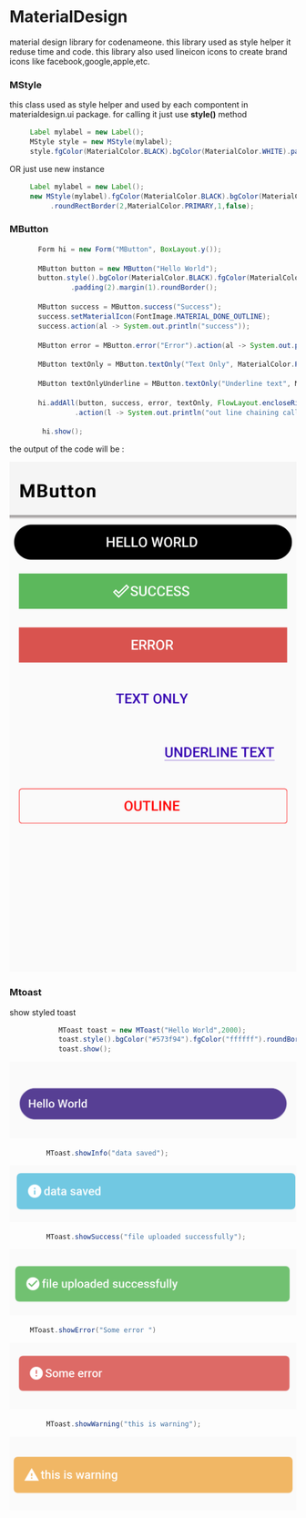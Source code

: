 # MaterialDesign
material design library for codenameone. this library used as style helper it reduse time and code.
this library also used lineicon icons to create brand icons like facebook,google,apple,etc.

### MStyle
this class used as style helper and used by each compontent in materialdesign.ui package. for calling it just use **style()** method 
```java
     Label mylabel = new Label();
     MStyle style = new MStyle(mylabel);
     style.fgColor(MaterialColor.BLACK).bgColor(MaterialColor.WHITE).padding(2).margin(2).roundRectBorder();
```
OR just use new instance 
```java
     Label mylabel = new Label();
     new MStyle(mylabel).fgColor(MaterialColor.BLACK).bgColor(MaterialColor.WHITE).padding(2).margin(2)
          .roundRectBorder(2,MaterialColor.PRIMARY,1,false);
```

### MButton
```java
       Form hi = new Form("MButton", BoxLayout.y());

       MButton button = new MButton("Hello World");
       button.style().bgColor(MaterialColor.BLACK).fgColor(MaterialColor.WHITE)
               .padding(2).margin(1).roundBorder();

       MButton success = MButton.success("Success");
       success.setMaterialIcon(FontImage.MATERIAL_DONE_OUTLINE);
       success.action(al -> System.out.println("success"));

       MButton error = MButton.error("Error").action(al -> System.out.println("Error"));

       MButton textOnly = MButton.textOnly("Text Only", MaterialColor.PRIMARY_DARK, false);

       MButton textOnlyUnderline = MButton.textOnly("Underline text", MaterialColor.PRIMARY_DARK, true);

       hi.addAll(button, success, error, textOnly, FlowLayout.encloseRight(textOnlyUnderline), MButton.outline("outline", 0xff0000)
                .action(l -> System.out.println("out line chaining call method")));

        hi.show();
```
the output of the code will be :

![alt text](https://github.com/azizof/MaterialDesign/blob/master/images/Mbutton.png "MButton example")

### Mtoast

show styled toast 
```java
            MToast toast = new MToast("Hello World",2000);
            toast.style().bgColor("#573f94").fgColor("ffffff").roundBorder(2,0xddd8e9);
            toast.show();
```
![alt text](https://github.com/azizof/MaterialDesign/blob/master/images/Mtoast.png "MToast example")

```java
         MToast.showInfo("data saved");
```
![alt text](https://github.com/azizof/MaterialDesign/blob/master/images/infoToast.png "MToast example")

```java
         MToast.showSuccess("file uploaded successfully");
```
![alt text](https://github.com/azizof/MaterialDesign/blob/master/images/successToast.png "MToast example")

```java
     MToast.showError("Some error ")
```
![alt text](https://github.com/azizof/MaterialDesign/blob/master/images/errorToast.png "MToast example")

```java
         MToast.showWarning("this is warning");

```
![alt text](https://github.com/azizof/MaterialDesign/blob/master/images/warningToast.png "MToast example")





